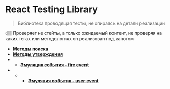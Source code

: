# React Testing Library

> Библиотека проводящая тесты, не опираясь на детали реализации  

👆🏽 Проверяет не стейты, а только ожидаемый контент, не проверяя на каких тегах или методологиях он реализован под капотом                



* **<a href="./pages/search-methods/readme.md">Методы поиска</a>** 
* **<a href="./pages/assertive-methods/readme.md">Методы утверждения</a>** 
* * **<a href="./pages/search-methods/readme.md">Эмуляция события - fire event</a>** 
* * * **<a href="./pages/search-methods/readme.md">Эмуляция события - user event</a>**